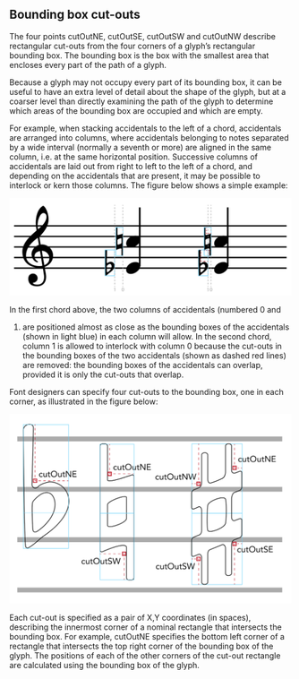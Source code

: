 Bounding box cut-outs
---------------------

The four points cutOutNE, cutOutSE, cutOutSW and cutOutNW describe
rectangular cut-outs from the four corners of a glyph’s rectangular
bounding box. The bounding box is the box with the smallest area that
encloses every part of the path of a glyph.

Because a glyph may not occupy every part of its bounding box, it can be
useful to have an extra level of detail about the shape of the glyph,
but at a coarser level than directly examining the path of the glyph to
determine which areas of the bounding box are occupied and which are
empty.

For example, when stacking accidentals to the left of a chord,
accidentals are arranged into columns, where accidentals belonging to
notes separated by a wide interval (normally a seventh or more) are
aligned in the same column, i.e. at the same horizontal position.
Successive columns of accidentals are laid out from right to left to the
left of a chord, and depending on the accidentals that are present, it
may be possible to interlock or kern those columns. The figure below
shows a simple example:

![](../media/accidental-bbox.svg)

In the first chord above, the two columns of accidentals (numbered 0 and
1) are positioned almost as close as the bounding boxes of the
accidentals (shown in light blue) in each column will allow. In the
second chord, column 1 is allowed to interlock with column 0 because the
cut-outs in the bounding boxes of the two accidentals (shown as dashed
red lines) are removed: the bounding boxes of the accidentals can
overlap, provided it is only the cut-outs that overlap.

Font designers can specify four cut-outs to the bounding box, one in
each corner, as illustrated in the figure below:

![](../media/accidental-cut-outs.svg)

Each cut-out is specified as a pair of X,Y coordinates (in spaces),
describing the innermost corner of a nominal rectangle that intersects
the bounding box. For example, cutOutNE specifies the bottom left corner
of a rectangle that intersects the top right corner of the bounding box
of the glyph. The positions of each of the other corners of the cut-out
rectangle are calculated using the bounding box of the glyph.
